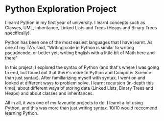 # Python Exploration Project

I learnt Python in my first year of university. I learnt concepts such as Classes, UML, Inheritance, Linked Lists and Trees (Heaps and Binary Trees specifically).

Python has been one of the most easiest languages that I have learnt. As one of my TA's said, "Writing code in Python is similar to writing pseudocode, or better yet, writing English with a little bit of Math here and there"

In this project, I explored the syntax of Python (and that's where I was going to end, but found out that there's more to Python and Computer Science than just syntax). After familiarizing myself with syntax, I went on and looked at different ways to problem solve. I learnt recursion (in-depth this time), about different ways of storing data (Linked Lists, Binary Trees and Heaps) and about classes and inheritances. 

All in all, it was one of my favourite projects to do. I learnt a lot using Python, and this was more than just writing syntax.
10/10 would reccomend learning Python.
